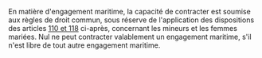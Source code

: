 En matière d'engagement maritime, la capacité de contracter est soumise aux règles de droit commun, sous réserve de l'application des dispositions des articles <a href='/affichCodeArticle.do?cidTexte=LEGITEXT000006072051&idArticle=LEGIARTI000006652594&dateTexte=&categorieLien=cid' title='Code du travail maritime - art. 110 (V)'>110 et 118</a> ci-après, concernant les mineurs et les femmes mariées. Nul ne peut contracter valablement un engagement maritime, s'il n'est libre de tout autre engagement maritime.